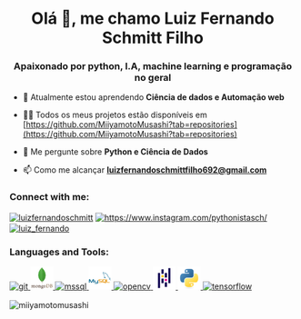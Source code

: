 <h1 align="center">Olá 👋, me chamo Luiz Fernando Schmitt Filho</h1>
<h3 align="center">Apaixonado por python, I.A, machine learning e programação no geral</h3>

- 🌱 Atualmente estou aprendendo **Ciência de dados e Automação web**

- 👨‍💻 Todos os meus projetos estão disponíveis em [https://github.com/MiiyamotoMusashi?tab=repositories](https://github.com/MiiyamotoMusashi?tab=repositories)

- 💬 Me pergunte sobre **Python e Ciência de Dados**

- 📫 Como me alcançar **luizfernandoschmittfilho692@gmail.com**

<h3 align="left">Connect with me:</h3>
<p align="left">
<a href="https://kaggle.com/luizfernandoschmitt" target="blank"><img align="center" src="https://raw.githubusercontent.com/rahuldkjain/github-profile-readme-generator/master/src/images/icons/Social/kaggle.svg" alt="luizfernandoschmitt" height="30" width="40" /></a>
<a href="https://instagram.com/@pythonistasch" target="blank"><img align="center" src="https://raw.githubusercontent.com/rahuldkjain/github-profile-readme-generator/master/src/images/icons/Social/instagram.svg" alt="https://www.instagram.com/pythonistasch/" height="30" width="40" /></a>
<a href="https://codeforces.com/profile/luiz_fernando" target="blank"><img align="center" src="https://raw.githubusercontent.com/rahuldkjain/github-profile-readme-generator/master/src/images/icons/Social/codeforces.svg" alt="luiz_fernando" height="30" width="40" /></a>
</p>

<h3 align="left">Languages and Tools:</h3>
<p align="left"> <a href="https://git-scm.com/" target="_blank" rel="noreferrer"> <img src="https://www.vectorlogo.zone/logos/git-scm/git-scm-icon.svg" alt="git" width="40" height="40"/> </a> <a href="https://www.mongodb.com/" target="_blank" rel="noreferrer"> <img src="https://raw.githubusercontent.com/devicons/devicon/master/icons/mongodb/mongodb-original-wordmark.svg" alt="mongodb" width="40" height="40"/> </a> <a href="https://www.microsoft.com/en-us/sql-server" target="_blank" rel="noreferrer"> <img src="https://www.svgrepo.com/show/303229/microsoft-sql-server-logo.svg" alt="mssql" width="40" height="40"/> </a> <a href="https://www.mysql.com/" target="_blank" rel="noreferrer"> <img src="https://raw.githubusercontent.com/devicons/devicon/master/icons/mysql/mysql-original-wordmark.svg" alt="mysql" width="40" height="40"/> </a> <a href="https://opencv.org/" target="_blank" rel="noreferrer"> <img src="https://www.vectorlogo.zone/logos/opencv/opencv-icon.svg" alt="opencv" width="40" height="40"/> </a> <a href="https://pandas.pydata.org/" target="_blank" rel="noreferrer"> <img src="https://raw.githubusercontent.com/devicons/devicon/2ae2a900d2f041da66e950e4d48052658d850630/icons/pandas/pandas-original.svg" alt="pandas" width="40" height="40"/> </a> <a href="https://www.python.org" target="_blank" rel="noreferrer"> <img src="https://raw.githubusercontent.com/devicons/devicon/master/icons/python/python-original.svg" alt="python" width="40" height="40"/> </a> <a href="https://www.tensorflow.org" target="_blank" rel="noreferrer"> <img src="https://www.vectorlogo.zone/logos/tensorflow/tensorflow-icon.svg" alt="tensorflow" width="40" height="40"/> </a> </p>

<p><img align="center" src="https://github-readme-stats.vercel.app/api/top-langs?username=miiyamotomusashi&show_icons=true&locale=en&layout=compact" alt="miiyamotomusashi" /></p>

